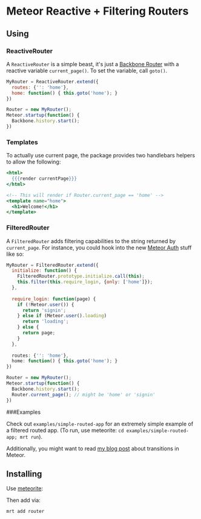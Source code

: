 Meteor Reactive + Filtering Routers
===================================
Using
-----

### ReactiveRouter

A `ReactiveRouter` is a simple beast, it's just a [Backbone Router](http://backbonejs.org/#Router) with a reactive variable `current_page()`. To set the variable, call `goto()`.

```js
MyRouter = ReactiveRouter.extend({
  routes: {'': 'home'},
  home: function() { this.goto('home'); }
})

Router = new MyRouter();
Meteor.startup(function() {
  Backbone.history.start();
})
```

### Templates

To actually use current page, the package provides two handlebars helpers to allow the following:

```handlebars
<html>
  {{{render currentPage}}}
</html>

<!-- This will render if Router.current_page == 'home' -->
<template name="home">
  <h1>Welcome!</h1>
</template>
```

### FilteredRouter

A `FilteredRouter` adds filtering capabilities to the string returned by `current_page`. For instance, you could hook into the new [Meteor Auth](https://github.com/meteor/meteor/wiki/Getting-started-with-Auth) stuff like so:

```js
MyRouter = FilteredRouter.extend({
  initialize: function() {
    FilteredRouter.prototype.initialize.call(this);
    this.filter(this.require_login, {only: ['home']});
  },
  
  require_login: function(page) {
    if (!Meteor.user()) {
      return 'signin';
    } else if (Meteor.user().loading)
      return 'loading';
    } else {
      return page;
    }
  },
  
  routes: {'': 'home'},
  home: function() { this.goto('home'); }
})

Router = new MyRouter();
Meteor.startup(function() {
  Backbone.history.start();
  Router.current_page(); // might be 'home' or 'signin'
})
```

###Examples

Check out `examples/simple-routed-app` for an extremely simple example of a filtered routed app. (To run, use meteorite: `cd examples/simple-routed-app; mrt run`).

Additionally, you might want to read [my blog post](http://bindle.me/blog/index.php/679/page-transitions-in-meteor-getleague-com) about transitions in Meteor.

Installing
----------

Use [meteorite](http://possibilities.github.com/meteorite/):

Then add via:

```bash
mrt add router
```

